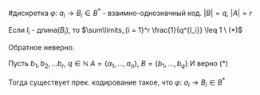 #дискретка 
$\varphi: \ a_i \to B_i \in B^*$ - взаимно-однозначный код.
$|B| = q, \ |A| = r$

Если $l_i$ - длина($B_i$), то $\sum\limits_{i = 1}^r \frac{1}{q^{l_i}} \leq 1 \ (*)$

Обратное неверно.

Пусть $b_1, b_2, \dots b_r, \ q \in \mathbb{N}$
$A = \{ a_1, \dots, a_n \}, \ B = \{ b_1, \dots, b_q \}$ 
И верно ($*$)

Тогда существует прек. кодирование такое, что
$\varphi: \ a_i \to B_i \in B^{*}$